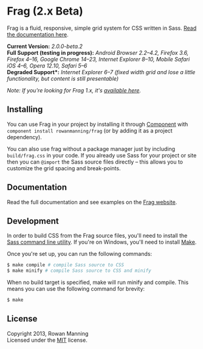 
Frag (2.x Beta)
===============

Frag is a fluid, responsive, simple grid system for CSS written in Sass. [Read the documentation here][docs].

**Current Version:** *2.0.0-beta.2*  
**Full Support (testing in progress):** *Android Browser 2.2–4.2, Firefox 3.6, Firefox 4–16, Google Chrome 14–23, Internet Explorer 8–10, Mobile Safari iOS 4–6, Opera 12.10, Safari 5–6*  
**Degraded Support\*:** *Internet Explorer 6–7 (fixed width grid and lose a little functionality, but content is still presentable)*

*Note: If you're looking for Frag 1.x, it's [available here][1x].*


Installing
----------

You can use Frag in your project by installing it through [Component][component] with `component install rowanmanning/frag` (or by adding it as a project dependency).

You can also use frag without a package manager just by including `build/frag.css` in your code. If you already use Sass for your project or site then you can `@import` the Sass source files directly – this allows you to customize the grid spacing and break-points.


Documentation
-------------

Read the full documentation and see examples on the [Frag website][docs].


Development
-----------

In order to build CSS from the Frag source files, you'll need to install the [Sass command line utility][sass]. If you're on Windows, you'll need to install [Make][make].

Once you're set up, you can run the following commands:

```sh
$ make compile # compile Sass source to CSS
$ make minify # compile Sass source to CSS and minify
```

When no build target is specified, make will run minify and compile. This means you can use the following command for brevity:

```sh
$ make
```


License
-------

Copyright 2013, Rowan Manning  
Licensed under the [MIT][mit] license.


[docs]: http://fragcss.com/
[1x]: https://github.com/rowanmanning/frag/tree/1.x
[component]: https://github.com/component/component
[make]: http://gnuwin32.sourceforge.net/packages/make.htm
[mit]: http://opensource.org/licenses/mit-license.php
[sass]: http://sass-lang.com/download.html

